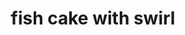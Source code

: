 ---
layout: smileys&emotion
title: fish cake with swirl
emoji: fish_cake_with_swirl
permalink: 🍥.html
image: assets/img/3moji/fish_cake_with_swirl.png
---